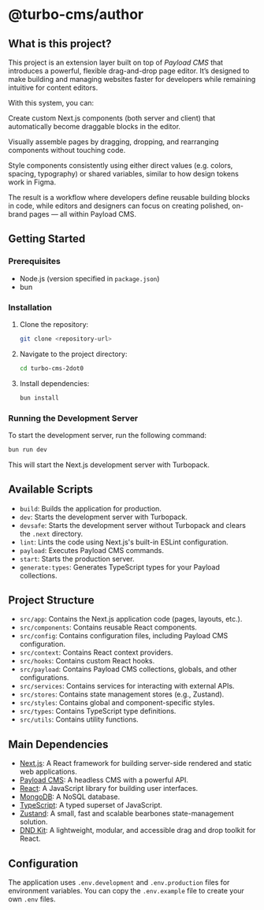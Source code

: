 # @turbo-cms/author

## What is this project?

This project is an extension layer built on top of *Payload CMS* that introduces a powerful, flexible drag-and-drop page editor. It’s designed to make building and managing websites faster for developers while remaining intuitive for content editors.

With this system, you can:

Create custom Next.js components (both server and client) that automatically become draggable blocks in the editor.

Visually assemble pages by dragging, dropping, and rearranging components without touching code.

Style components consistently using either direct values (e.g. colors, spacing, typography) or shared variables, similar to how design tokens work in Figma.

The result is a workflow where developers define reusable building blocks in code, while editors and designers can focus on creating polished, on-brand pages — all within Payload CMS.

## Getting Started

### Prerequisites

- Node.js (version specified in `package.json`)
- bun

### Installation

1. Clone the repository:
   ```bash
   git clone <repository-url>
   ```
2. Navigate to the project directory:
   ```bash
   cd turbo-cms-2dot0
   ```
3. Install dependencies:
   ```bash
   bun install
   ```

### Running the Development Server

To start the development server, run the following command:

```bash
bun run dev
```

This will start the Next.js development server with Turbopack.

## Available Scripts

- `build`: Builds the application for production.
- `dev`: Starts the development server with Turbopack.
- `devsafe`: Starts the development server without Turbopack and clears the `.next` directory.
- `lint`: Lints the code using Next.js's built-in ESLint configuration.
- `payload`: Executes Payload CMS commands.
- `start`: Starts the production server.
- `generate:types`: Generates TypeScript types for your Payload collections.

## Project Structure

- `src/app`: Contains the Next.js application code (pages, layouts, etc.).
- `src/components`: Contains reusable React components.
- `src/config`: Contains configuration files, including Payload CMS configuration.
- `src/context`: Contains React context providers.
- `src/hooks`: Contains custom React hooks.
- `src/payload`: Contains Payload CMS collections, globals, and other configurations.
- `src/services`: Contains services for interacting with external APIs.
- `src/stores`: Contains state management stores (e.g., Zustand).
- `src/styles`: Contains global and component-specific styles.
- `src/types`: Contains TypeScript type definitions.
- `src/utils`: Contains utility functions.

## Main Dependencies

- [Next.js](https://nextjs.org/): A React framework for building server-side rendered and static web applications.
- [Payload CMS](https://payloadcms.com/): A headless CMS with a powerful API.
- [React](https://reactjs.org/): A JavaScript library for building user interfaces.
- [MongoDB](https://www.mongodb.com/): A NoSQL database.
- [TypeScript](https://www.typescriptlang.org/): A typed superset of JavaScript.
- [Zustand](https://github.com/pmndrs/zustand): A small, fast and scalable bearbones state-management solution.
- [DND Kit](https://dndkit.com/): A lightweight, modular, and accessible drag and drop toolkit for React.

## Configuration

The application uses `.env.development` and `.env.production` files for environment variables. You can copy the `.env.example` file to create your own `.env` files.
